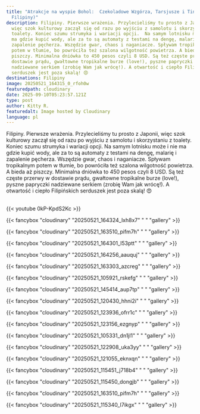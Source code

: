 ```yaml
---
title: "Atrakcje na wyspie Bohol:  Czekoladowe Wzgórza, Tarsjusze i Tinikling (
  Filipiny)"
description: Filipiny. Pierwsze wrażenia. Przylecieliśmy tu prosto z Japonii,
  więc szok kulturowy zaczął się od razu po wyjściu z samolotu i skorzystaniu z
  toalety. Koniec szumu strumyka i wariacji opcji.  Na samym lotnisku może i nie
  ma gdzie kupić wody, ale za to są automaty z testami na dengę, malarię i
  zapalenie pęcherza. Wszędzie gwar, chaos i naganiacze. Spływam tropikalnym
  potem w tłumie, bo powróciła też szalona wilgotność powietrza. A bieda aż
  piszczy. Minimalna dniówka to 450 pesos czyli 8 USD. Są też częste przerwy w
  dostawie prądu, gwałtowne tropikalne burze (love!), pyszne papryczki
  nadziewane serkiem (zrobię Wam jak wrócę!). A otwartość i ciepło Filipińskich
  serduszek jest poza skalą! 😍
destinations: Filipiny
image: 20250521_164315_0_rfoh0w
featuredpath: cloudinary
date: 2025-09-10T05:23:57.121Z
type: post
author: Kitty R.
featuredalt: Image hosted by Cloudinary
language: pl
---
```

<!--StartFragment-->

Filipiny. Pierwsze wrażenia. Przylecieliśmy tu prosto z Japonii, więc szok kulturowy zaczął się od razu po wyjściu z samolotu i skorzystaniu z toalety. Koniec szumu strumyka i wariacji opcji.  Na samym lotnisku może i nie ma gdzie kupić wody, ale za to są automaty z testami na dengę, malarię i zapalenie pęcherza. Wszędzie gwar, chaos i naganiacze. Spływam tropikalnym potem w tłumie, bo powróciła też szalona wilgotność powietrza. A bieda aż piszczy. Minimalna dniówka to 450 pesos czyli 8 USD. Są też częste przerwy w dostawie prądu, gwałtowne tropikalne burze (love!), pyszne papryczki nadziewane serkiem (zrobię Wam jak wrócę!). A otwartość i ciepło Filipińskich serduszek jest poza skalą! 😍

<!--EndFragment-->

<br>{{< youtube 0kP-KpdS2Kc >}}</br>

{{< fancybox "cloudinary" "20250521_164324_lxh8x7" "  " "gallery" >}}

{{< fancybox "cloudinary" "20250521_163510_pifm7h" "  " "gallery" >}}

{{< fancybox "cloudinary" "20250521_164301_l53ptt" "  " "gallery" >}}

{{< fancybox "cloudinary" "20250521_164256_aauquj" "  " "gallery" >}}

{{< fancybox "cloudinary" "20250521_163303_azcreg" "  " "gallery" >}}

{{< fancybox "cloudinary" "20250521_105921_rskefg" "  " "gallery" >}}

{{< fancybox "cloudinary" "20250521_145414_aup7tp" "  " "gallery" >}}

{{< fancybox "cloudinary" "20250521_120430_hhni2i" "  " "gallery" >}}

{{< fancybox "cloudinary" "20250521_123936_ofrr1c" "  " "gallery" >}}

{{< fancybox "cloudinary" "20250521_123156_ezgnyp" "  " "gallery" >}}

{{< fancybox "cloudinary" "20250521_105331_dn1jl1" "  " "gallery" >}}

{{< fancybox "cloudinary" "20250521_122908_uka3yy" "  " "gallery" >}}

{{< fancybox "cloudinary" "20250521_121055_eknxqn" "  " "gallery" >}}

{{< fancybox "cloudinary" "20250521_115451_j718b4" "  " "gallery" >}}

{{< fancybox "cloudinary" "20250521_115450_dongjb" "  " "gallery" >}}

{{< fancybox "cloudinary" "20250521_163510_pifm7h" "  " "gallery" >}}

{{< fancybox "cloudinary" "20250521_115340_l7ikgx" "  " "gallery" >}}